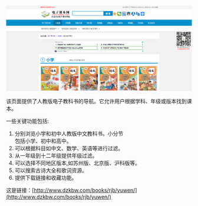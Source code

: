 ![alt text](../../images/image.png)

该页面提供了人教版电子教科书的导航。它允许用户根据学科、年级或版本找到课本。

一些关键功能包括: <br>
1. 分别浏览小学和初中人教版中文教科书。小分节<br>包括小学、初中和高中。<br>
2. 可以根据科目如中文、数学、英语等进行过滤。<br>
3. 从一年级到十二年级提供年级过滤。<br>
4. 可以选择不同地区版本,如苏州版、北京版、沪科版等。<br>
5. 可以搜索古诗大全和歌词资源。<br>
6. 提供下载链接和收藏功能。<br>

这是链接：[http://www.dzkbw.com/books/rjb/yuwen/](http://www.dzkbw.com/books/rjb/yuwen/)